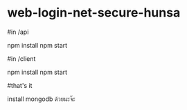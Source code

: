 # web-login-net-secure-hunsa
#in /api

npm install
npm start

#in /client

npm install
npm start

#that's it

install mongodb ด้วยนะจ๊ะ
